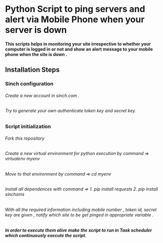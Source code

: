 # Python Script to ping servers and alert via Mobile Phone when your server is down 

#### This scripts helps in monitoring your site irrespective to whether your computer is logged in or not and show an alert message to your mobile phone when the site is down .

## Installation Steps 
### Sinch configuration 
###### Create a new account in sinch.com .
###### Try to generate your own authenticate token key and secret key.
### Script initialization
###### Fork this repository
###### Create a new virtual environment for python execution by command => virtualenv myenv
###### Move to that environment by command => cd myenv
###### Install all dependences with command => 1. pip install requests 2. pip install sinchsms
###### With all the required information including mobile number , token id, secret key are given , notify which site to be get pinged in appropriate variable .  
##### In order to execute them alive make the script to run in Task scheduler which continuously execute the script. 
